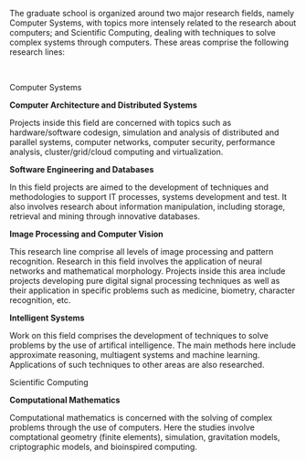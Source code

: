   
  
The graduate school is organized around two major research fields, namely Computer Systems, with topics more intensely related to the research about computers; and Scientific Computing, dealing with techniques to solve complex systems through computers. These areas comprise the following research lines:

 

Computer Systems   
  
**Computer Architecture and Distributed Systems**

Projects inside this field are concerned with topics such as hardware/software codesign, simulation and analysis of distributed and parallel systems, computer networks, computer security, performance analysis, cluster/grid/cloud computing and virtualization.

  
 **Software Engineering and Databases**

In this field projects are aimed to the development of techniques and methodologies to support IT processes, systems development and test. It also involves research about information manipulation, including storage, retrieval and mining through innovative databases.

  
 **Image Processing and Computer Vision**

This research line comprise all levels of image processing and pattern recognition. Research in this field involves the application of neural networks and mathematical morphology. Projects inside this area include projects developing pure digital signal processing techniques as well as their application in specific problems such as medicine, biometry, character recognition, etc.

  
 **Intelligent Systems**

Work on this field comprises the development of techniques to solve problems by the use of artifical intelligence. The main methods here include approximate reasoning, multiagent systems and machine learning. Applications of such techniques to other areas are also researched.  
  


Scientific Computing   
  
**Computational Mathematics**

Computational mathematics is concerned with the solving of complex problems through the use of computers. Here the studies involve comptational geometry (finite elements), simulation, gravitation models, criptographic models, and bioinspired computing.

